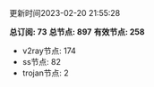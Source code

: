 更新时间2023-02-20 21:55:28

**总订阅: 73**
**总节点: 897**
**有效节点: 258**
- v2ray节点: 174
- ss节点: 82
- trojan节点: 2
